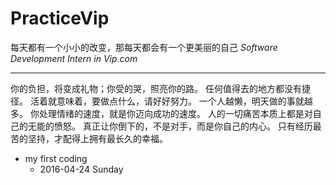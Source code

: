 # PracticeVip

每天都有一个小小的改变，那每天都会有一个更美丽的自己  *Software Development Intern in Vip.com*
***

你的负担，将变成礼物；你受的哭，照亮你的路。
任何值得去的地方都没有捷径。
活着就意味着，要做点什么，请好好努力。
一个人越懒，明天做的事就越多。
你处理情绪的速度，就是你迈向成功的速度。
人的一切痛苦本质上都是对自己的无能的愤怒。
真正让你倒下的，不是对手，而是你自己的内心。
只有经历最苦的坚持，才配得上拥有最长久的幸福。

- my first coding 
	- 2016-04-24 Sunday





